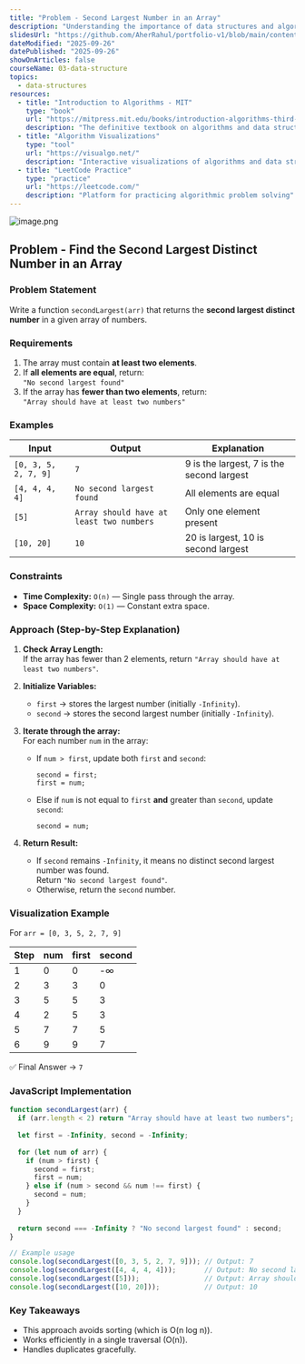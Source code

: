 ```yaml
---
title: "Problem - Second Largest Number in an Array"
description: "Understanding the importance of data structures and algorithms in programming. Learn systematic problem-solving approaches, algorithmic thinking, and how DSA impacts software performance and efficiency."
slidesUrl: "https://github.com/AherRahul/portfolio-v1/blob/main/content/articles"
dateModified: "2025-09-26"
datePublished: "2025-09-26"
showOnArticles: false
courseName: 03-data-structure
topics:
  - data-structures
resources:
  - title: "Introduction to Algorithms - MIT"
    type: "book"
    url: "https://mitpress.mit.edu/books/introduction-algorithms-third-edition"
    description: "The definitive textbook on algorithms and data structures"
  - title: "Algorithm Visualizations"
    type: "tool"
    url: "https://visualgo.net/"
    description: "Interactive visualizations of algorithms and data structures"
  - title: "LeetCode Practice"
    type: "practice"
    url: "https://leetcode.com/"
    description: "Platform for practicing algorithmic problem solving"
---
```


![image.png](https://res.cloudinary.com/duojkrgue/image/upload/v1758777256/Portfolio/dsa/Data_Structure_and_algorithms_xibaur.png)

Problem - Find the Second Largest Distinct Number in an Array
------------------------------------------------------------------------------

### Problem Statement
Write a function `secondLargest(arr)` that returns the **second largest distinct number** in a given array of numbers.

### Requirements

1. The array must contain **at least two elements**.  
2. If **all elements are equal**, return:  
   `"No second largest found"`  
3. If the array has **fewer than two elements**, return:  
   `"Array should have at least two numbers"`

### Examples

| Input | Output | Explanation |
|--------|---------|-------------|
| `[0, 3, 5, 2, 7, 9]` | `7` | 9 is the largest, 7 is the second largest |
| `[4, 4, 4, 4]` | `No second largest found` | All elements are equal |
| `[5]` | `Array should have at least two numbers` | Only one element present |
| `[10, 20]` | `10` | 20 is largest, 10 is second largest |

### Constraints

- **Time Complexity:** `O(n)` — Single pass through the array.  
- **Space Complexity:** `O(1)` — Constant extra space.

### Approach (Step-by-Step Explanation)

1. **Check Array Length:**  
   If the array has fewer than 2 elements, return `"Array should have at least two numbers"`.

2. **Initialize Variables:**  
   - `first` → stores the largest number (initially `-Infinity`).  
   - `second` → stores the second largest number (initially `-Infinity`).

3. **Iterate through the array:**  
   For each number `num` in the array:
   - If `num > first`, update both `first` and `second`:
     ```
     second = first;
     first = num;
     ```
   - Else if `num` is not equal to `first` **and** greater than `second`, update `second`:
     ```
     second = num;
     ```

4. **Return Result:**  
   - If `second` remains `-Infinity`, it means no distinct second largest number was found.  
     Return `"No second largest found"`.  
   - Otherwise, return the `second` number.

### Visualization Example

For `arr = [0, 3, 5, 2, 7, 9]`

| Step | num | first | second |
|------|-----|--------|---------|
| 1 | 0 | 0 | -∞ |
| 2 | 3 | 3 | 0 |
| 3 | 5 | 5 | 3 |
| 4 | 2 | 5 | 3 |
| 5 | 7 | 7 | 5 |
| 6 | 9 | 9 | 7 |

✅ Final Answer → `7`

### JavaScript Implementation

```javascript
function secondLargest(arr) {
  if (arr.length < 2) return "Array should have at least two numbers";
  
  let first = -Infinity, second = -Infinity;
  
  for (let num of arr) {
    if (num > first) {
      second = first;
      first = num;
    } else if (num > second && num !== first) {
      second = num;
    }
  }
  
  return second === -Infinity ? "No second largest found" : second;
}

// Example usage
console.log(secondLargest([0, 3, 5, 2, 7, 9])); // Output: 7
console.log(secondLargest([4, 4, 4, 4]));       // Output: No second largest found
console.log(secondLargest([5]));                // Output: Array should have at least two numbers
console.log(secondLargest([10, 20]));           // Output: 10

```

### Key Takeaways
- This approach avoids sorting (which is O(n log n)).
- Works efficiently in a single traversal (O(n)).
- Handles duplicates gracefully.